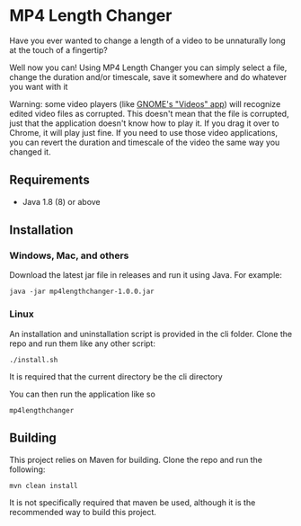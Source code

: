 # MP4 Length Changer
Have you ever wanted to change a length of a video to be unnaturally long at the touch of a fingertip?

Well now you can! Using MP4 Length Changer you can simply select a file, change the duration and/or timescale, save it somewhere and do whatever you want with it

Warning: some video players (like [GNOME's "Videos" app](https://wiki.gnome.org/Apps/Videos)) will recognize edited video files as corrupted. This doesn't mean that the file is corrupted, just that the application doesn't know how to play it. If you drag it over to Chrome, it will play just fine. If you need to use those video applications, you can revert the duration and timescale of the video the same way you changed it.

## Requirements
- Java 1.8 (8) or above

## Installation
### Windows, Mac, and others
Download the latest jar file in releases and run it using Java. For example:
```
java -jar mp4lengthchanger-1.0.0.jar
```
### Linux
An installation and uninstallation script is provided in the cli folder. Clone the repo and run them like any other script:
```
./install.sh
```
It is required that the current directory be the cli directory

You can then run the application like so
```
mp4lengthchanger
```

## Building
This project relies on Maven for building. Clone the repo and run the following:
```
mvn clean install
```
It is not specifically required that maven be used, although it is the recommended way to build this project.
